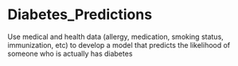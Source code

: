 # Diabetes_Predictions
Use medical and health data (allergy, medication, smoking status, immunization, etc) to develop a model that predicts the likelihood of someone who is actually has diabetes 
